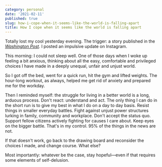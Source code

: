 ```yaml
---
category: personal
date: '2021-02-11'
published: true
slug: how-i-cope-when-it-seems-like-the-world-is-falling-apart
title: How I cope when it seems like the world is falling apart
---
```


Totally lost my cool yesterday evening. The trigger: a story published in the *[Washington Post](https://www.washingtonpost.com/world/asia_pacific/india-bhima-koregaon-activists-jailed/2021/02/10/8087f172-61e0-11eb-a177-7765f29a9524_story.html)*. I posted an impulsive update on Instagram.

This morning: I could not sleep well. One of those days when I woke up feeling a bit anxious, thinking about all the easy, comfortable and privileged choices I have made in a deeply unequal, unfair and unjust world.

So I got off the bed, went for a quick run, hit the gym and lifted weights. The hour-long workout, as always, helped me get rid of anxiety and prepared me for the workday.

Then I reminded myself: the struggle for living in a better world is a long, arduous process. Don't react: understand and act. The only thing I can do in the short run is to give my best in what I do on a day to day basis. Resist things in smaller everyday battles. Fight against unjust power structures lurking in family, community and workplace. Don't accept the status quo. Support fellow citizens actively fighting for causes I care about. Keep eyes on the bigger battle. That's in my control. 95% of the things in the news are not.

If that doesn't work, go back to the drawing board and reconsider the choices I made, and change course. What else?

Most importantly: whatever be the case, stay hopeful—even if that requires some elements of self-delusion. 
